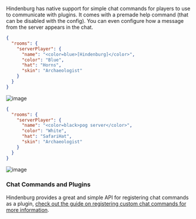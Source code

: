 Hindenburg has native support for simple chat commands for players to use to communicate with plugins. It comes with a premade help command (that can be disabled with the config). You can even configure how a message from the server appears in the chat.

```json
{
  "rooms": {
    "serverPlayer": {
      "name": "<color=blue>[Hindenburg]</color>",
      "color": "Blue",
      "hat": "Horns",
      "skin": "Archaeologist"
    }
  }
}
```

![image](https://user-images.githubusercontent.com/60631511/137989850-c7261d79-f1b4-47c1-bea6-078d7d59bc1d.png)

```json
{
  "rooms": {
    "serverPlayer": {
      "name": "<color=black>pog server</color>",
      "color": "White",
      "hat": "SafariHat",
      "skin": "Archaeologist"
    }
  }
}
```
![image](https://user-images.githubusercontent.com/60631511/137990195-7848819b-0967-4e66-a25a-24a375bd6bd1.png)

### Chat Commands and Plugins
Hindenburg provides a great and simple API for registering chat commands as a plugin, [check out the guide on registering custom chat commands for more information](/Plugins/Chat%20Commands).
